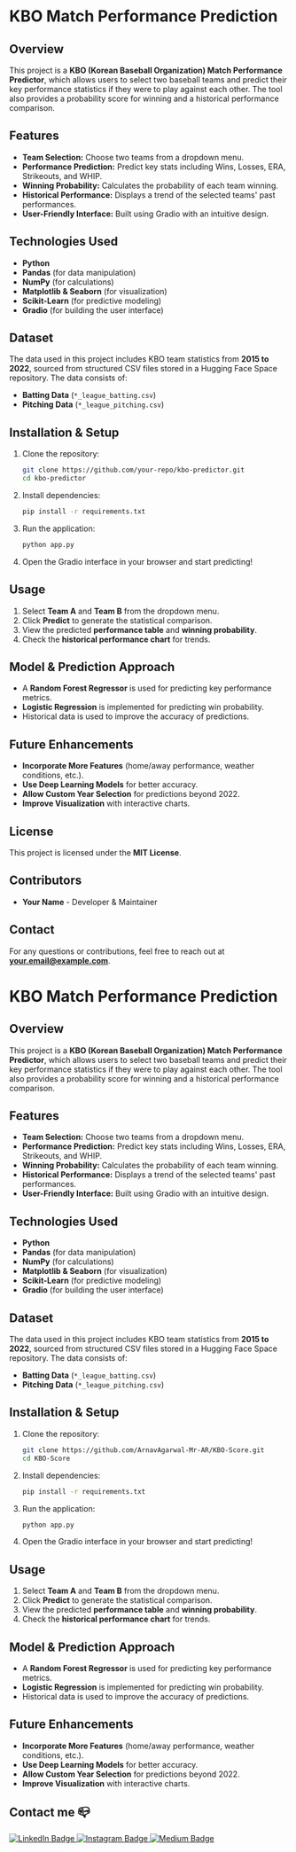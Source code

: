 # KBO Match Performance Prediction

## Overview
This project is a **KBO (Korean Baseball Organization) Match Performance Predictor**, which allows users to select two baseball teams and predict their key performance statistics if they were to play against each other. The tool also provides a probability score for winning and a historical performance comparison.

## Features
- **Team Selection:** Choose two teams from a dropdown menu.
- **Performance Prediction:** Predict key stats including Wins, Losses, ERA, Strikeouts, and WHIP.
- **Winning Probability:** Calculates the probability of each team winning.
- **Historical Performance:** Displays a trend of the selected teams' past performances.
- **User-Friendly Interface:** Built using Gradio with an intuitive design.

## Technologies Used
- **Python**
- **Pandas** (for data manipulation)
- **NumPy** (for calculations)
- **Matplotlib & Seaborn** (for visualization)
- **Scikit-Learn** (for predictive modeling)
- **Gradio** (for building the user interface)

## Dataset
The data used in this project includes KBO team statistics from **2015 to 2022**, sourced from structured CSV files stored in a Hugging Face Space repository. The data consists of:
- **Batting Data** (`*_league_batting.csv`)
- **Pitching Data** (`*_league_pitching.csv`)

## Installation & Setup
1. Clone the repository:
   ```sh
   git clone https://github.com/your-repo/kbo-predictor.git
   cd kbo-predictor
   ```
2. Install dependencies:
   ```sh
   pip install -r requirements.txt
   ```
3. Run the application:
   ```sh
   python app.py
   ```
4. Open the Gradio interface in your browser and start predicting!

## Usage
1. Select **Team A** and **Team B** from the dropdown menu.
2. Click **Predict** to generate the statistical comparison.
3. View the predicted **performance table** and **winning probability**.
4. Check the **historical performance chart** for trends.

## Model & Prediction Approach
- A **Random Forest Regressor** is used for predicting key performance metrics.
- **Logistic Regression** is implemented for predicting win probability.
- Historical data is used to improve the accuracy of predictions.

## Future Enhancements
- **Incorporate More Features** (home/away performance, weather conditions, etc.).
- **Use Deep Learning Models** for better accuracy.
- **Allow Custom Year Selection** for predictions beyond 2022.
- **Improve Visualization** with interactive charts.

## License
This project is licensed under the **MIT License**.

## Contributors
- **Your Name** - Developer & Maintainer

## Contact
For any questions or contributions, feel free to reach out at **your.email@example.com**.

# KBO Match Performance Prediction

## Overview
This project is a **KBO (Korean Baseball Organization) Match Performance Predictor**, which allows users to select two baseball teams and predict their key performance statistics if they were to play against each other. The tool also provides a probability score for winning and a historical performance comparison.

## Features
- **Team Selection:** Choose two teams from a dropdown menu.
- **Performance Prediction:** Predict key stats including Wins, Losses, ERA, Strikeouts, and WHIP.
- **Winning Probability:** Calculates the probability of each team winning.
- **Historical Performance:** Displays a trend of the selected teams' past performances.
- **User-Friendly Interface:** Built using Gradio with an intuitive design.

## Technologies Used
- **Python**
- **Pandas** (for data manipulation)
- **NumPy** (for calculations)
- **Matplotlib & Seaborn** (for visualization)
- **Scikit-Learn** (for predictive modeling)
- **Gradio** (for building the user interface)

## Dataset
The data used in this project includes KBO team statistics from **2015 to 2022**, sourced from structured CSV files stored in a Hugging Face Space repository. The data consists of:
- **Batting Data** (`*_league_batting.csv`)
- **Pitching Data** (`*_league_pitching.csv`)

## Installation & Setup
1. Clone the repository:
   ```sh
   git clone https://github.com/ArnavAgarwal-Mr-AR/KBO-Score.git
   cd KBO-Score
   ```
2. Install dependencies:
   ```sh
   pip install -r requirements.txt
   ```
3. Run the application:
   ```sh
   python app.py
   ```
4. Open the Gradio interface in your browser and start predicting!

## Usage
1. Select **Team A** and **Team B** from the dropdown menu.
2. Click **Predict** to generate the statistical comparison.
3. View the predicted **performance table** and **winning probability**.
4. Check the **historical performance chart** for trends.

## Model & Prediction Approach
- A **Random Forest Regressor** is used for predicting key performance metrics.
- **Logistic Regression** is implemented for predicting win probability.
- Historical data is used to improve the accuracy of predictions.

## Future Enhancements
- **Incorporate More Features** (home/away performance, weather conditions, etc.).
- **Use Deep Learning Models** for better accuracy.
- **Allow Custom Year Selection** for predictions beyond 2022.
- **Improve Visualization** with interactive charts.


## Contact me 📪
<div id="badges">
  <a href="https://www.linkedin.com/in/arnav-agarwal-571a59243/" target="blank">
   <img src="https://img.shields.io/badge/LinkedIn-blue?style=for-the-badge&logo=linkedin&logoColor=white" alt="LinkedIn Badge"/>
  </a>
 <a href="https://www.instagram.com/arnav_executes?igsh=MWUxaWlkanZob2lqeA==" target="blank">
 <img src="https://img.shields.io/badge/Instagram-E4405F?style=for-the-badge&logo=instagram&logoColor=white"  alt="Instagram Badge" />
 </a>
 </a>
 <a href="https://medium.com/@arumynameis" target="blank">
 <img src="https://img.shields.io/badge/Medium-12100E?style=for-the-badge&logo=medium&logoColor=white"  alt="Medium Badge" />
 </a>
</div>
